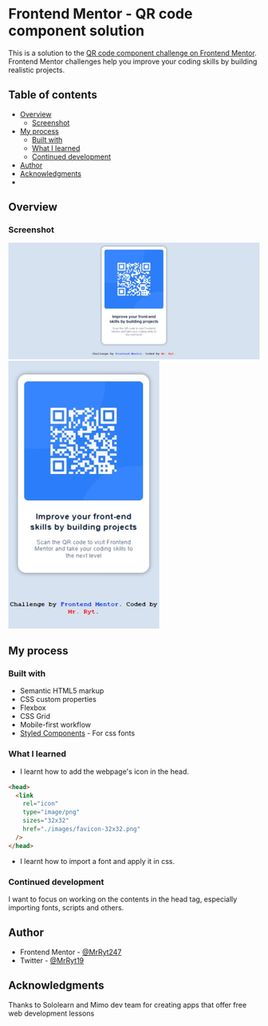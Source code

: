 # Frontend Mentor - QR code component solution

This is a solution to the [QR code component challenge on Frontend Mentor](https://www.frontendmentor.io/challenges/qr-code-component-iux_sIO_H). Frontend Mentor challenges help you improve your coding skills by building realistic projects.

## Table of contents

- [Overview](#overview)
  - [Screenshot](#screenshot)
- [My process](#my-process)
  - [Built with](#built-with)
  - [What I learned](#what-i-learned)
  - [Continued development](#continued-development)
- [Author](#author)
- [Acknowledgments](#acknowledgments)
- 
## Overview

### Screenshot

![desktop-view](./images/desktop-view.jpg)
![mobile-view](./images/mobile-view.jpg)

## My process

### Built with

- Semantic HTML5 markup
- CSS custom properties
- Flexbox
- CSS Grid
- Mobile-first workflow
- [Styled Components]("https://fonts.google.com/specimen/Outfit") - For css fonts

### What I learned

- I learnt how to add the webpage's icon in the head.

```html
<head>
  <link
    rel="icon"
    type="image/png"
    sizes="32x32"
    href="./images/favicon-32x32.png"
  />
</head>
```

- I learnt how to import a font and apply it in css.

### Continued development

I want to focus on working on the contents in the head tag, especially importing fonts, scripts and others.

## Author

- Frontend Mentor - [@MrRyt247](https://www.frontendmentor.io/profile/MrRyt247)
- Twitter - [@MrRyt19](https://www.twitter.com/MrRyt19?t=7|9R5z1MSEmgcekuJ_1ujA&s=09)

## Acknowledgments

Thanks to Sololearn and Mimo dev team for creating apps that offer free web development lessons
